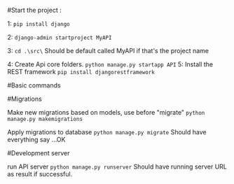 #Start the project :

1:
    `pip install django`

2:
    `django-admin startproject MyAPI`

3:
    `cd .\src\` Should be default called MyAPI if that's the project name

4:
    Create Api core folders.
    `python manage.py startapp API`
5:
    Install the REST framework
    `pip install djangorestframework`

#Basic commands

#Migrations

Make new migrations based on models, use before "migrate"
`python manage.py makemigrations`

Apply migrations to database
`python manage.py migrate`
Should have everything say ...OK

#Development server

run API server
`python manage.py runserver`
Should have running server URL as result if successful.








